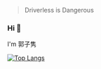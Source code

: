 > Driverless is Dangerous

### Hi 👋

I'm 郭子隽

[![Top Langs](https://github-readme-stats.vercel.app/api/top-langs/?username=Easy121&layout=compact)](https://github.com/anuraghazra/github-readme-stats)
